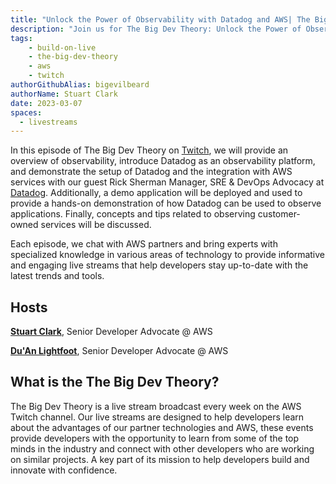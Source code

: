 ```yaml
---
title: "Unlock the Power of Observability with Datadog and AWS| The Big Dev Theory | S1 | Ep.7 Show Notes"
description: "Join us for The Big Dev Theory: Unlock the Power of Observability with Datadog and AWS"
tags:
    - build-on-live
    - the-big-dev-theory
    - aws
    - twitch
authorGithubAlias: bigevilbeard
authorName: Stuart Clark
date: 2023-03-07
spaces:
  - livestreams
---
```


In this episode of The Big Dev Theory on [Twitch](https://www.twitch.tv/videos/1777977174), we will provide an overview of observability, introduce Datadog as an observability platform, and demonstrate the setup of Datadog and the integration with AWS services with our guest Rick Sherman
Manager, SRE & DevOps Advocacy at [Datadog](https://www.datadoghq.com/). Additionally, a demo application will be deployed and used to provide a hands-on demonstration of how Datadog can be used to observe applications. Finally, concepts and tips related to observing customer-owned services will be discussed.

Each episode, we chat with AWS partners and bring experts with specialized knowledge in various areas of technology to provide informative and engaging live streams that help developers stay up-to-date with the latest trends and tools.

## Hosts

[**Stuart Clark**](https://twitter.com/bigevilbeard), Senior Developer Advocate @ AWS

[**Du'An Lightfoot**](https://twitter.com/labeveryday), Senior Developer Advocate @ AWS

## What is the The Big Dev Theory?

 The Big Dev Theory is a live stream broadcast every week on the AWS Twitch channel. Our live streams are designed to help developers learn about the advantages of our partner technologies and AWS, these events provide developers with the opportunity to learn from some of the top minds in the industry and connect with other developers who are working on similar projects. A key part of its mission to help developers build and innovate with confidence.